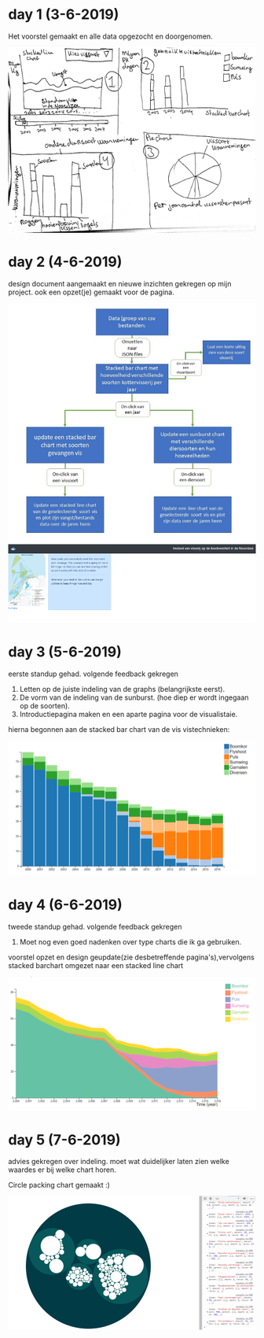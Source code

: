 # day 1 (3-6-2019)
Het voorstel gemaakt en alle data opgezocht en doorgenomen.

![voorstel](/images/voorstel.png)

# day 2 (4-6-2019)
design document aangemaakt en nieuwe inzichten gekregen op mijn project. ook een opzet(je) gemaakt voor de pagina.

![Diagram](/images/diagram.png)
![page](/images/page.PNG)

# day 3 (5-6-2019)
eerste standup gehad. volgende feedback gekregen

1. Letten op de juiste indeling van de graphs (belangrijkste eerst).
1. De vorm van de indeling van de sunburst. (hoe diep er wordt ingegaan op de soorten).
1. Introductiepagina maken en een aparte pagina voor de visualistaie.

hierna begonnen aan de stacked bar chart van de vis vistechnieken:

![bar](/images/stackedBar.PNG)

# day 4 (6-6-2019)
tweede standup gehad. volgende feedback gekregen

1. Moet nog even goed nadenken over type charts die ik ga  gebruiken.

voorstel opzet en design geupdate(zie desbetreffende pagina's),vervolgens stacked barchart omgezet naar een stacked line chart


![line](/images/stackedLine.PNG)

# day 5 (7-6-2019)
advies gekregen over indeling. moet wat duidelijker laten zien welke waardes er bij welke chart horen.

Circle packing chart gemaakt :)

![cirle](/images/circlechart.PNG)
